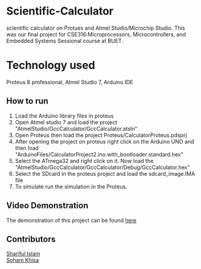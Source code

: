 # Scientific-Calculator
scientific calculator on Protues and Atmel Studio/Microchip Studio. This was our final project for CSE316:Microprocessors, Microcontrollers, and Embedded Systems Sessional course at BUET.
# Technology used
Proteus 8 professional, Atmel Studio 7, Arduino IDE
## How to run
1. Load the Arduino library files in proteus
2. Open Atmel studio 7 and load the project "AtmelStudio/GccCalculator/GccCalculator.atsln"
3. Open Proteus then load the project Proteus/CalculatorProteus.pdsprj
4. After opening the project on proteus right click on the Arduino UNO and then load "ArduinoFiles/CalculatorProject2.ino.with_bootloader.standard.hex"
5. Select the ATmega32 and right click on it. Now load the "AtmelStudio/GccCalculator/GccCalculator/Debug/GccCalculator.hex"
6. Select the SDcard in the proteus project and load the sdcard_image.IMA file
7. To simulate run the simulation in the Proteus.
## Video Demonstration
The demonstration of this project can be found <a href="https://www.youtube.com/watch?v=J00_JvlNZvQ&ab_channel=SharifulIslam">here</a>
## Contributors
<a href="https://github.com/IAMSHARIFUL">Shariful Islam</a><br>
<a href="https://github.com/SohamKhisa">Soham Khisa</a>
